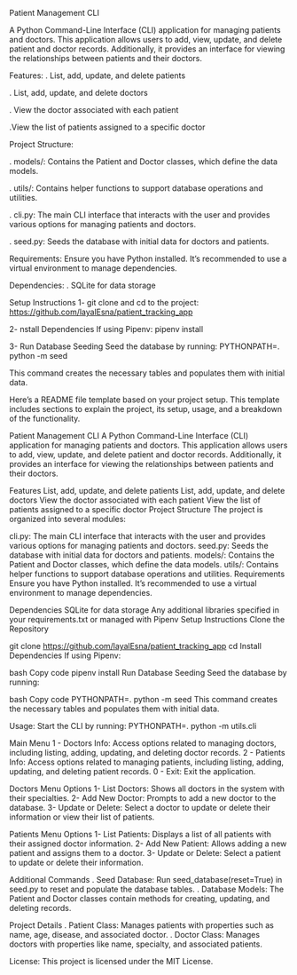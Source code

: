 Patient Management CLI

A Python Command-Line Interface (CLI) application for managing patients and doctors. This application allows users to add, view, update, and delete patient and doctor records. Additionally, it provides an interface for viewing the relationships between patients and their doctors.

Features:
. List, add, update, and delete patients

. List, add, update, and delete doctors

. View the doctor associated with each patient

.View the list of patients assigned to a specific doctor

Project Structure:

. models/: Contains the Patient and Doctor classes, which define the data models.

. utils/: Contains helper functions to support database operations and utilities.

. cli.py: The main CLI interface that interacts with the user and provides various options for managing patients and doctors.

. seed.py: Seeds the database with initial data for doctors and patients.

Requirements:
Ensure you have Python installed. It’s recommended to use a virtual environment to manage dependencies.

Dependencies:
. SQLite for data storage

Setup Instructions
1- git clone and cd to the project:
 https://github.com/layalEsna/patient_tracking_app

 2- nstall Dependencies If using Pipenv:  pipenv install

 3- Run Database Seeding Seed the database by running: PYTHONPATH=. python -m seed

 This command creates the necessary tables and populates them with initial data.


Here’s a README file template based on your project setup. This template includes sections to explain the project, its setup, usage, and a breakdown of the functionality.

Patient Management CLI
A Python Command-Line Interface (CLI) application for managing patients and doctors. This application allows users to add, view, update, and delete patient and doctor records. Additionally, it provides an interface for viewing the relationships between patients and their doctors.

Features
List, add, update, and delete patients
List, add, update, and delete doctors
View the doctor associated with each patient
View the list of patients assigned to a specific doctor
Project Structure
The project is organized into several modules:

cli.py: The main CLI interface that interacts with the user and provides various options for managing patients and doctors.
seed.py: Seeds the database with initial data for doctors and patients.
models/: Contains the Patient and Doctor classes, which define the data models.
utils/: Contains helper functions to support database operations and utilities.
Requirements
Ensure you have Python installed. It’s recommended to use a virtual environment to manage dependencies.

Dependencies
SQLite for data storage
Any additional libraries specified in your requirements.txt or managed with Pipenv
Setup Instructions
Clone the Repository



git clone https://github.com/layalEsna/patient_tracking_app
cd <project-folder>
Install Dependencies If using Pipenv:

bash
Copy code
pipenv install
Run Database Seeding Seed the database by running:

bash
Copy code
PYTHONPATH=. python -m seed
This command creates the necessary tables and populates them with initial data.

Usage:
Start the CLI by running: PYTHONPATH=. python -m utils.cli  

Main Menu
1 - Doctors Info: Access options related to managing doctors, including listing, adding, updating, and deleting doctor records.
2 - Patients Info: Access options related to managing patients, including listing, adding, updating, and deleting patient records.
0 - Exit: Exit the application.

Doctors Menu Options
1- List Doctors: Shows all doctors in the system with their specialties.
2- Add New Doctor: Prompts to add a new doctor to the database.
3- Update or Delete: Select a doctor to update or delete their information or view their list of patients.

Patients Menu Options
1- List Patients: Displays a list of all patients with their assigned doctor information.
2- Add New Patient: Allows adding a new patient and assigns them to a doctor.
3- Update or Delete: Select a patient to update or delete their information.

Additional Commands
. Seed Database: Run seed_database(reset=True) in seed.py to reset and populate the database tables.
. Database Models: The Patient and Doctor classes contain methods for creating, updating, and deleting records.

Project Details
. Patient Class: Manages patients with properties such as name, age, disease, and associated doctor.
. Doctor Class: Manages doctors with properties like name, specialty, and associated patients.

License:
This project is licensed under the MIT License.









